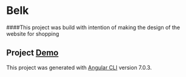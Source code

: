# Belk

####This project was build with intention of making the design of the website for shopping


## Project [Demo](https://ilimavip.github.io/belk/)

This project was generated with [Angular CLI](https://github.com/angular/angular-cli) version 7.0.3.





